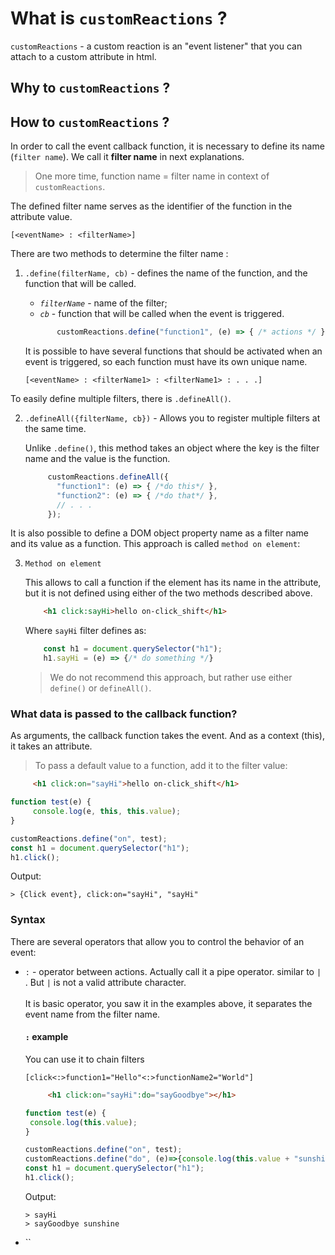# What is `customReactions` ?

`customReactions` - a custom reaction is an "event listener" that you can attach to a custom attribute in html.

## Why to `customReactions` ?

## How to `customReactions` ?

In order to call the event callback function, it is necessary to define its name (`filter name`). We call it **filter
name** in next explanations.

> One more time, function name = filter name in context of `customReactions`.

The defined filter name serves as the identifier of the function in the attribute value.

```[<eventName> : <filterName>]```

There are two methods to determine the filter name :

1. `.define(filterName, cb)` - defines the name of the function, and the function that will be called.

    * _`filterName`_  - name of the filter;
    * _`cb`_  - function that will be called when the event is triggered.

     ```javascript
            customReactions.define("function1", (e) => { /* actions */ });
     ```

    It is possible to have several functions that should be activated when an event is triggered, so each function must have
its own unique name.

    ```[<eventName> : <filterName1> : <filterName1> : . . .]```


To easily define multiple filters, there is `.defineAll()`.


2. `.defineAll({filterName, cb})` - Allows you to register multiple filters at the same time.

    Unlike `.define()`, this method takes an object where the key is the filter name and the value is the function.

   ```javascript
        customReactions.defineAll({
          "function1": (e) => { /*do this*/ },
          "function2": (e) => { /*do that*/ },
          // . . .
        });
    ```

It is also possible to define a DOM object property name as a filter name and its value as a function. This approach is called `method on element`:

3. `Method on element`
   
    This allows to call a function if the element has its name in the attribute, but it is not defined using either of the
   two methods described above.

    ```html
        <h1 click:sayHi>hello on-click_shift</h1>
      ```
    Where `sayHi` filter defines as:

    ```javascript
        const h1 = document.querySelector("h1");
        h1.sayHi = (e) => {/* do something */}
    ```

    > We do not recommend this approach, but rather use either `define()` or `defineAll()`.
   
### What data is passed to the callback function?
 
As arguments, the callback function takes the event. And as a context (this), it takes an attribute.

> To pass a default value to a function, add it to the filter value:

   ```html
        <h1 click:on="sayHi">hello on-click_shift</h1>
   ```

```javascript
function test(e) {
     console.log(e, this, this.value);
}

customReactions.define("on", test);
const h1 = document.querySelector("h1");
h1.click();
```
Output:
```
> {Click event}, click:on="sayHi", "sayHi"
```

### Syntax 

There are several operators that allow you to control the behavior of an event:

* `:` - operator between actions. Actually call it a pipe operator. similar to  `|` . But `|` is not a valid attribute character.
   <br>
   <br>
   It is basic operator, you saw it in the examples above, it separates the event name from the filter name.

   #### `:` example 

     You can use it to chain filters

    ```[click<:>function1="Hello"<:>functionName2="World"]```

   ```html
        <h1 click:on="sayHi":do="sayGoodbye"></h1>
   ```
 
    ```javascript
    function test(e) {
     console.log(this.value);
    }

    customReactions.define("on", test);
    customReactions.define("do", (e)=>{console.log(this.value + "sunshine")});
    const h1 = document.querySelector("h1");
    h1.click();
     ```
    Output:
    ```
    > sayHi
    > sayGoodbye sunshine 
    ```

* ``